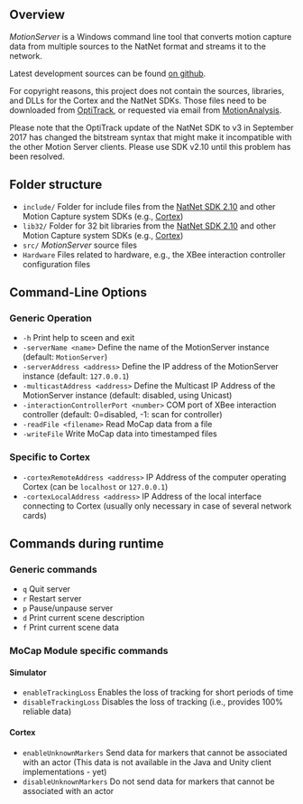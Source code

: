 ## Overview

_MotionServer_ is a Windows command line tool 
that converts motion capture data from multiple sources to the NatNet format
and streams it to the network.

Latest development sources can be found [on github](https://github.com/stefanmarks/MotionServer).

For copyright reasons, this project does not contain the sources, libraries, and DLLs for the Cortex and the NatNet SDKs.
Those files need to be downloaded from [OptiTrack](http://www.optitrack.com/products/natnet-sdk/),
or requested via email from [MotionAnalysis](https://www.motionanalysis.com/support/).

Please note that the OptiTrack update of the NatNet SDK to v3 in September 2017 has changed the bitstream syntax that might make it incompatible with the other Motion Server clients. Please use SDK v2.10 until this problem has been resolved.


## Folder structure

* `include/`  Folder for include files from the [NatNet SDK 2.10](http://www.optitrack.com/products/natnet-sdk/) 
              and other Motion Capture system SDKs (e.g., [Cortex](http://www.motionanalysis.com/html/industrial/cortex.html))
* `lib32/`    Folder for 32 bit libraries from the [NatNet SDK 2.10](http://www.optitrack.com/products/natnet-sdk/) 
              and other Motion Capture system SDKs (e.g., [Cortex](http://www.motionanalysis.com/html/industrial/cortex.html))
* `src/`      _MotionServer_ source files
* `Hardware`  Files related to hardware, e.g., the XBee interaction controller configuration files


## Command-Line Options

### Generic Operation
* `-h`                                   Print help to sceen and exit
* `-serverName <name>`                   Define the name of the MotionServer instance (default: `MotionServer`)
* `-serverAddress <address>`             Define the IP address of the MotionServer instance (default: `127.0.0.1`)
* `-multicastAddress <address>`          Define the Multicast IP Address of the MotionServer instance (default: disabled, using Unicast)
* `-interactionControllerPort <number>`  COM port of XBee interaction controller (default: 0=disabled, -1: scan for controller)
* `-readFile <filename>`                 Read MoCap data from a file
* `-writeFile`                           Write MoCap data into timestamped files

### Specific to Cortex
* `-cortexRemoteAddress <address>`  IP Address of the computer operating Cortex (can be `localhost` or `127.0.0.1`)
* `-cortexLocalAddress <address>`   IP Address of the local interface connecting to Cortex (usually only necessary in case of several network cards)

<!-- ### Examples
* `MotionServer.exe -serverAddress 127.0.0.1`
-->

## Commands during runtime

### Generic commands
* `q`  Quit server
* `r`  Restart server
* `p`  Pause/unpause server
* `d`  Print current scene description
* `f`  Print current scene data

### MoCap Module specific commands

#### Simulator
* `enableTrackingLoss`     Enables the loss of tracking for short periods of time
* `disableTrackingLoss`    Disables the loss of tracking (i.e., provides 100% reliable data)

#### Cortex
* `enableUnknownMarkers`   Send data for markers that cannot be associated with an actor (This data is not available in the Java and Unity client implementations - yet)
* `disableUnknownMarkers`  Do not send data for markers that cannot be associated with an actor



